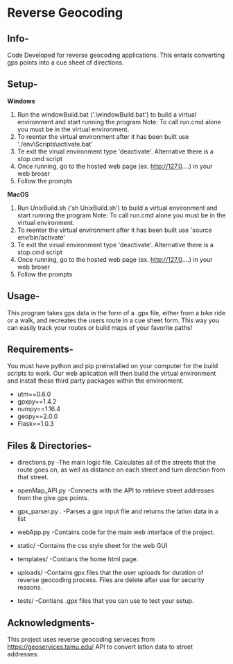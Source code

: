 # Reverse Geocoding 

## Info-
Code Developed for reverse geocoding applications. This entails converting gps points into a cue sheet of directions. 

## Setup-
**Windows**
1. Run the windowBuild.bat ('.\windowBuild.bat') to build a virtual environment and start running the program
Note: To call run.cmd alone you must be in the virtual environment. 
2. To reenter the virtual environment after it has been built use './env\Scripts\activate.bat'
3. Te exit the virual environment type 'deactivate'. Alternative there is a stop.cmd script
4. Once running, go to the hosted web page (ex. http://127.0....) in your web broser
5. Follow the prompts

**MacOS**
1. Run UnixBuild.sh ('sh UnixBuild.sh') to build a virtual environment and start running the program
Note: To call run.cmd alone you must be in the virtual environment. 
2. To reenter the virtual environment after it has been built use 'source env/bin/activate'
3. Te exit the virual environment type 'deactivate'. Alternative there is a stop.cmd script
4. Once running, go to the hosted web page (ex. http://127.0....) in your web broser
5. Follow the prompts

## Usage- 
This program takes gps data in the form of a .gpx file, either from a bike ride or a walk, and recreates the users route in a cue sheet form. This way you can easily track your routes or build maps of your favorite paths!

## Requirements-
You must have python and pip preinstalled on your computer for the build scripts to work. Our web aplication will then build the virtual environment and install these third party packages within the environment. 
- utm==0.6.0
- gpxpy==1.4.2
- numpy==1.16.4
- geopy==2.0.0
- Flask==1.0.3


## Files & Directories-
* directions.py
-The main logic file. Calculates all of the streets that the route goes on, as well as distance on each street and turn direction from that street. 

* openMap_API.py
-Connects with the API to retrieve street addresses from the give gps points.

* gpx_parser.py .
-Parses a gpx input file and returns the latlon data in a list

* webApp.py
-Contains code for the main web interface of the project.

* static/
-Contains the css style sheet for the web GUI

* templates/
-Contians the home html page.

* uploads/
-Contains gpx files that the user uploads for duration of reverse geocoding process. Files are delete after use for security reasons. 

* tests/
-Contians .gpx files that you can use to test your setup.

## Acknowledgments-
This project uses reverse geocoding serveces from https://geoservices.tamu.edu/ API to convert latlon data to street addresses. 
